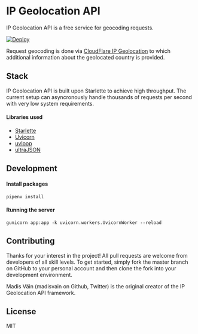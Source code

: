 # IP Geolocation API

IP Geolocation API is a free service for geocoding requests.

[![Deploy](https://www.herokucdn.com/deploy/button.svg)](https://heroku.com/deploy?template=hhttps://github.com/dkdndes/geolocationapi)

Request geocoding is done via [CloudFlare IP Geolocation](https://support.cloudflare.com/hc/en-us/articles/200168236-What-does-Cloudflare-IP-Geolocation-do-) to which additional information about the geolocated country is provided.


## Stack

IP Geolocation API is built upon Starlette to achieve high throughput. The current setup can asyncronously handle thousands of requests per second with very low system requirements.

#### Libraries used
* [Starlette](https://www.starlette.io/)
* [Uvicorn](https://www.uvicorn.org/)
* [uvloop](https://github.com/MagicStack/uvloop)
* [ultraJSON](https://github.com/esnme/ultrajson)


## Development
#### Install packages
```shell
pipenv install
```

#### Running the server
```shell
gunicorn app:app -k uvicorn.workers.UvicornWorker --reload
```

## Contributing
Thanks for your interest in the project! All pull requests are welcome from developers of all skill levels. To get started, simply fork the master branch on GitHub to your personal account and then clone the fork into your development environment.

Madis Väin (madisvain on Github, Twitter) is the original creator of the IP Geolocation API framework.

## License
MIT
